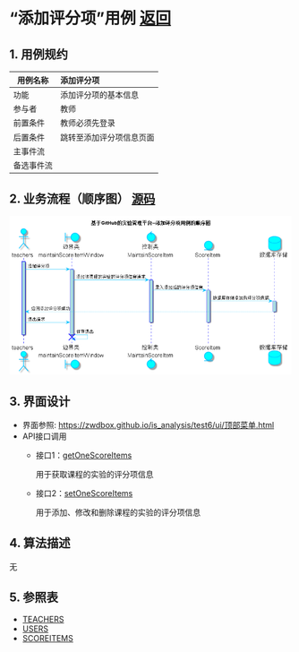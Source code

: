 ﻿<!-- markdownlint-disable MD033-->
<!-- 禁止MD033类型的警告 https://www.npmjs.com/package/markdownlint -->

# “添加评分项”用例 [返回](../README.md)
## 1. 用例规约

|用例名称|添加评分项|
|-------|:-------------|
|功能|添加评分项的基本信息|
|参与者|教师|
|前置条件|教师必须先登录|
|后置条件|跳转至添加评分项信息页面|
|主事件流||
|备选事件流| |

## 2. 业务流程（顺序图） [源码](../src/sequence添加评分项.puml)
![sequence1](../image/sequence添加评分项.png)

## 3. 界面设计
- 界面参照: https://zwdbox.github.io/is_analysis/test6/ui/顶部菜单.html
- API接口调用
    - 接口1：[getOneScoreItems](../接口/getOneScoreItems.md)

        用于获取课程的实验的评分项信息

    - 接口2：[setOneScoreItems](../接口/setOneScoreItems.md)

        用于添加、修改和删除课程的实验的评分项信息

## 4. 算法描述
无

## 5. 参照表
- [TEACHERS](../数据库设计.md/#TEACHERS)
- [USERS](../数据库设计.md/#USERS)
- [SCOREITEMS](../数据库设计.md/#SCOREITEMS)
